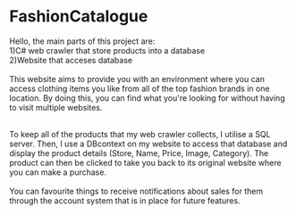# FashionCatalogue

Hello, the main parts of this project are:
<br/>1)C# web crawler that store products into a database
<br/>2)Website that acceses database
<br/><br/>This website aims to provide you with an environment where you can access clothing items you like from all of the top fashion brands in one location. By doing this, you can find what you're looking for without having to visit multiple websites.

<br/>To keep all of the products that my web crawler collects, I utilise a SQL server. Then, I use a DBcontext on my website to access that database and display the product details (Store, Name, Price, Image, Category). The product can then be clicked to take you back to its original website where you can make a purchase.
<br/><br/>You can favourite things to receive notifications about sales for them through the account system that is in place for future features.

